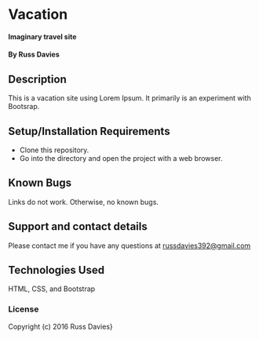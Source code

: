# Vacation

#### Imaginary travel site

#### By Russ Davies

## Description

This is a vacation site using Lorem Ipsum. It primarily is an experiment with Bootsrap.

## Setup/Installation Requirements

* Clone this repository.
* Go into the directory and open the project with a web browser.

## Known Bugs

Links do not work. Otherwise, no known bugs.

## Support and contact details

Please contact me if you have any questions at russdavies392@gmail.com

## Technologies Used

HTML, CSS, and Bootstrap

### License

Copyright (c) 2016 Russ Davies}
